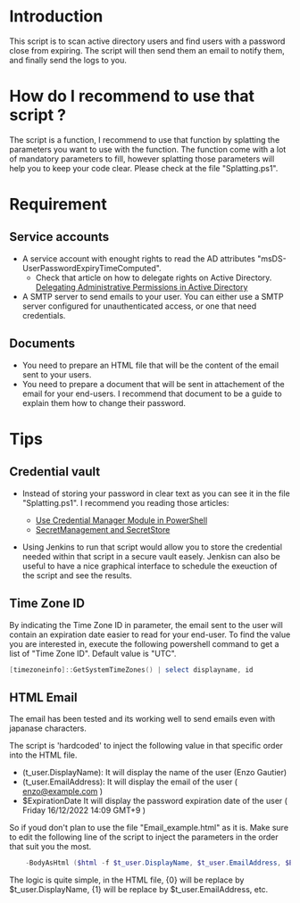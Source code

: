 # Introduction

This script is to scan active directory users and find users with a password close from expiring.
The script will then send them an email to notify them, and finally send the logs to you.

# How do I recommend to use that script ?

The script is a function, I recommend to use that function by splatting the parameters you want to use with the function.
The function come with a lot of mandatory parameters to fill, however splatting those parameters will help you to keep your code clear.
Please check at the file "Splatting.ps1".


# Requirement

## Service accounts

* A service account with enought rights to read the AD attributes "msDS-UserPasswordExpiryTimeComputed".
  * Check that article on how to delegate rights on Active Directory. [Delegating Administrative Permissions in Active Directory](https://woshub.com/delegate-control-active-directory/)
* A SMTP server to send emails to your user. You can either use a SMTP server configured for unauthenticated access, or one that need credentials.

## Documents

* You need to prepare an HTML file that will be the content of the email sent to your users.
* You need to prepare a document that will be sent in attachement of the email for your end-users. I recommend that document to be a guide to explain them how to change their password.


# Tips 

## Credential vault

* Instead of storing your password in clear text as you can see it in the file "Splatting.ps1". I recommend you reading those articles:
  * [Use Credential Manager Module in PowerShell](https://www.delftstack.com/howto/powershell/use-credential-manager-in-powershell/)
  * [SecretManagement and SecretStore](https://devblogs.microsoft.com/powershell/secretmanagement-and-secretstore-are-generally-available/)

* Using Jenkins to run that script would allow you to store the credential needed within that script in a secure vault easely. Jenkisn can also be useful to have a nice graphical interface to schedule the exeuction of the script and see the results.

## Time Zone ID 

By indicating the Time Zone ID in parameter, the email sent to the user will contain an expiration date easier to read for your end-user.
To find the value you are interested in, execute the following powershell command to get a list of "Time Zone ID".
Default value is "UTC".

```powershell
[timezoneinfo]::GetSystemTimeZones() | select displayname, id
```

## HTML Email

The email has been tested and its working well to send emails even with japanase characters.

The script is 'hardcoded' to inject the following value in that specific order into the HTML file.

* $($t_user.DisplayName): It will display the name of the user (Enzo Gautier)
* $($t_user.EmailAddress): It will display the email of the user ( enzo@example.com )
* $ExpirationDate It will display the password expiration date of the user ( Friday 16/12/2022 14:09 GMT+9 )

So if youd don't plan to use the file "Email_example.html" as it is. Make sure to edit the following line of the script to inject the parameters in the order that suit you the most.

```powershell
    -BodyAsHtml ($html -f $t_user.DisplayName, $t_user.EmailAddress, $ExpirationDate)
```

The logic is quite simple, in the HTML file, {0} will be replace by $t_user.DisplayName, {1} will be replace by $t_user.EmailAddress, etc.